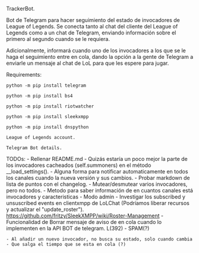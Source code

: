 TrackerBot.

Bot de Telegram para hacer seguimiento del estado de invocadores de League of Legends.
Se conecta tanto al chat del cliente del League of Legends como a un chat de Telegram, enviando
información sobre el primero al segundo cuando se le requiera.

Adicionalmente, informará cuando uno de los invocadores a los que se le haga el seguimiento entre
en cola, dando la opción a la gente de Telegram a enviarle un mensaje al chat de LoL para que
les espere para jugar.

Requirements:

	python -m pip install telegram
	
	python -m pip install bs4
	
	python -m pip install riotwatcher
	
	python -m pip install sleekxmpp
	
	python -m pip install dnspython

    League of Legends account.
	
    Telegram Bot details.
    
TODOs:
    - Rellenar README.md
    - Quizás estaría un poco mejor la parte de los invocadores cacheados (self.summoners) en el método __load_settings().
    - Alguna forma para notificar automaticamente en todos los canales cuando la nueva versión y sus cambios.
    - Probar markdown de lista de puntos con el changelog.
    - Mutear/desmutear varios invocadores, pero no todos.
    - Metodo para saber información de en cuantos canales está invocadores y caracteristicas
    - Modo admin
    - Investigar los subscribed y unsuscribed events en clientxmpp de LoLChat (Podríamos liberar recursos y actualizar el "update_roster"). https://github.com/fritzy/SleekXMPP/wiki/Roster-Management
    - Funcionalidad de Borrar mensaje de aviso de en cola cuando lo implementen en la API BOT de telegram. L(392)
    - SPAM(?)
    
    - Al añadir un nuevo invocador, no busca su estado, solo cuando cambia
    - Que salga el tiempo que se esta en cola (?)

